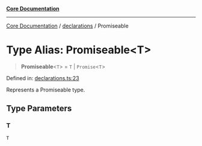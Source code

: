 [**Core Documentation**](../../README.md)

***

[Core Documentation](../../README.md) / [declarations](../README.md) / Promiseable

# Type Alias: Promiseable\<T\>

> **Promiseable**\<`T`\> = `T` \| `Promise`\<`T`\>

Defined in: [declarations.ts:23](https://github.com/stonemjs/core/blob/65c9e07f9d264b07f6e4091fcc29046b5ca8ea45/src/declarations.ts#L23)

Represents a Promiseable type.

## Type Parameters

### T

`T`

